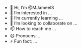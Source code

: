 - 👋 Hi, I’m @MJameelS
- 👀 I’m interested in ...
- 🌱 I’m currently learning ...
- 💞️ I’m looking to collaborate on ...
- 📫 How to reach me ...
- 😄 Pronouns: ...
- ⚡ Fun fact: ...

<!---
MJameelS/MJameelS is a ✨ special ✨ repository because its `README.md` (this file) appears on your GitHub profile.
You can click the Preview link to take a look at your changes.
--->
